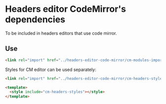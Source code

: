 # Headers editor CodeMirror's dependencies

To be included in headers editors that use code mirror.

## Use

```html
<link rel="import" href="../headers-editor-code-mirror/cm-modules-import.html">
```

Styles for CM editor can be used separately:

```html
<link rel="import" href="../headers-editor-code-mirror/cm-headers-styles.html">

<template>
  <style include="cm-headers-styles"></style>
</template>
```
